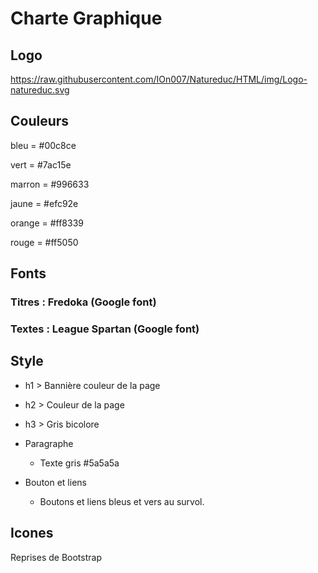 # Charte Graphique #

## Logo ##

<https://raw.githubusercontent.com/IOn007/Natureduc/HTML/img/Logo-natureduc.svg>

## Couleurs ##

bleu = #00c8ce

vert = #7ac15e

marron = #996633

jaune = #efc92e

orange = #ff8339

rouge = #ff5050

## Fonts ##

### Titres : Fredoka (Google font) ###

### Textes : League Spartan (Google font) ###

## Style ##

- h1 > Bannière couleur de la page

- h2 > Couleur de la page

- h3 > Gris bicolore

- Paragraphe
  - Texte gris #5a5a5a

- Bouton et liens 
  - Boutons et liens bleus et vers au survol.

## Icones ##
Reprises de Bootstrap
